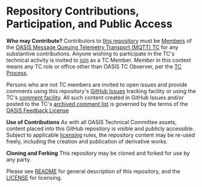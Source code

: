 # Repository Contributions, Participation, and Public Access

**Who may Contribute?** Contributors to [this repository](https://github.com/oasis-tcs/mqtt/) must be [Members](https://www.oasis-open.org/policies-guidelines/oasis-defined-terms-2018-05-22/#dEligiblePerson) of the  [OASIS Message Queuing Telemetry Transport (MQTT) TC](https://www.oasis-open.org/committees/mqtt/) for any substantive contributions.  Anyone wishing to participate in the TC's technical activity is invited to [join](https://www.oasis-open.org/committees/join) as a TC Member.
*Member* in this context means any TC role or office other than OASIS TC Observer, per the [TC Process](https://www.oasis-open.org/policies-guidelines/tc-process#membership). 

Persons who are not TC members are invited to open issues and provide comments using this repository's [GitHub Issues](https://github.com/oasis-tcs/mqtt/issues/new) tracking facility or using the TC's [comment facility](https://www.oasis-open.org/committees/comments/index.php?wg_abbrev=mqtt).  All such content created in GitHub Issues and/or posted to the TC's [archived comment list](https://lists.oasis-open.org/archives/mqtt-comment/) is governed by the terms of the [OASIS Feedback License](https://www.oasis-open.org/policies-guidelines/ipr#appendixa)

**Use of Contributions**  As with all OASIS Technical Committee assets, content placed into this GitHub repository is visible and publicly accessible.  Subject to applicable [licensing](https://github.com/oasis-tcs/mqtt/blob/master/LICENSE.md) rules, the repository content may be re-used freely, including the creation and publication of derivative works.

**Cloning and Forking** This repository may be cloned and forked for use by any party. 

Please see [README](https://github.com/oasis-tcs/mqtt/blob/master/README.md) for general description of this repository, and the [LICENSE](https://github.com/oasis-tcs/mqtt/blob/master/LICENSE.md) for licensing.

